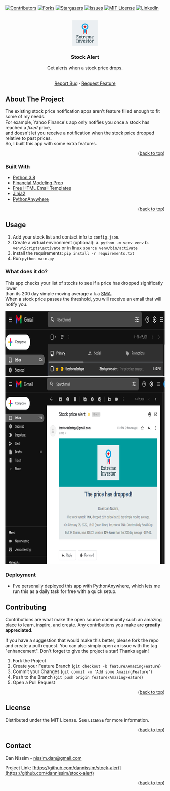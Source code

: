 <div id="top"></div>


<!-- PROJECT SHIELDS -->
<!--
*** I'm using markdown "reference style" links for readability.
*** Reference links are enclosed in brackets [ ] instead of parentheses ( ).
*** See the bottom of this document for the declaration of the reference variables
*** for contributors-url, forks-url, etc. This is an optional, concise syntax you may use.
*** https://www.markdownguide.org/basic-syntax/#reference-style-links
-->
[![Contributors][contributors-shield]][contributors-url]
[![Forks][forks-shield]][forks-url]
[![Stargazers][stars-shield]][stars-url]
[![Issues][issues-shield]][issues-url]
[![MIT License][license-shield]][license-url]
[![LinkedIn][linkedin-shield]][linkedin-url]



<!-- PROJECT LOGO -->
<br />
<div align="center">
  <a href="https://github.com/dannissim/stock-alert">
    <img src="static/logo.png" alt="Logo" width="80" height="80">
  </a>

<h3 align="center">Stock Alert</h3>
  Get alerts when a stock price drops.
  <p align="center">
    <br />
    <a href="https://github.com/dannissim/stock-alert/issues">Report Bug</a>
    ·
    <a href="https://github.com/dannissim/stock-alert/issues">Request Feature</a>
  </p>
</div>



<!-- ABOUT THE PROJECT -->
## About The Project
The existing stock price notification apps aren't feature filled enough to fit some of my needs.  
For example, Yahoo Finance's app only notifies you once a stock has reached a *fixed* price,  
and doesn't let you receive a notification when the stock price dropped relative to past prices.  
So, I built this app with some extra features.

<p align="right">(<a href="#top">back to top</a>)</p>



### Built With

* [Python 3.8](https://python.org/)
* [Financial Modeling Prep](https://site.financialmodelingprep.com/)
* [Free HTML Email Templates](https://unlayer.com/templates)
* [Jinja2](https://jinja.palletsprojects.com/en/3.0.x/)
* [PythonAnywhere](https://www.pythonanywhere.com/)

<p align="right">(<a href="#top">back to top</a>)</p>


## Usage

1. Add your stock list and contact info to `config.json`.
2. Create a virtual environment (optional):
    a. `python -m venv venv`
    b. `venv\Scripts\activate` or in linux `source venv/bin/activate`
2. install the requirements: `pip install -r requirements.txt`
2. Run `python main.py`

### What does it do?
This app checks your list of stocks to see if a price has dropped significatly lower  
than its 200 day simple moving average a.k.a [SMA](https://www.investopedia.com/terms/s/sma.asp).  
When a stock price passes the threshold, you will receive an email that will notify you.

<img src="static/new_email.png" alt="Email Notification" width="939" height="205">
<img src="static/email_example.png" alt="Email Example" width="939" height="589">


### Deployment
* I've personally deployed this app with PythonAnywhere, which lets me run this as a daily task for free with a quick setup.

<!-- CONTRIBUTING -->
## Contributing

Contributions are what make the open source community such an amazing place to learn, inspire, and create. Any contributions you make are **greatly appreciated**.

If you have a suggestion that would make this better, please fork the repo and create a pull request. You can also simply open an issue with the tag "enhancement".
Don't forget to give the project a star! Thanks again!

1. Fork the Project
2. Create your Feature Branch (`git checkout -b feature/AmazingFeature`)
3. Commit your Changes (`git commit -m 'Add some AmazingFeature'`)
4. Push to the Branch (`git push origin feature/AmazingFeature`)
5. Open a Pull Request

<p align="right">(<a href="#top">back to top</a>)</p>



<!-- LICENSE -->
## License

Distributed under the MIT License. See `LICENSE` for more information.

<p align="right">(<a href="#top">back to top</a>)</p>



<!-- CONTACT -->
## Contact

Dan Nissim - nissim.dan@gmail.com

Project Link: [https://github.com/dannissim/stock-alert](https://github.com/dannissim/stock-alert)

<p align="right">(<a href="#top">back to top</a>)</p>


<!-- MARKDOWN LINKS & IMAGES -->
<!-- https://www.markdownguide.org/basic-syntax/#reference-style-links -->
[contributors-shield]: https://img.shields.io/github/contributors/dannissim/stock-alert.svg?style=for-the-badge
[contributors-url]: https://github.com/dannissim/stock-alert/graphs/contributors
[forks-shield]: https://img.shields.io/github/forks/dannissim/stock-alert.svg?style=for-the-badge
[forks-url]: https://github.com/dannissim/stock-alert/network/members
[stars-shield]: https://img.shields.io/github/stars/dannissim/stock-alert.svg?style=for-the-badge
[stars-url]: https://github.com/dannissim/stock-alert/stargazers
[issues-shield]: https://img.shields.io/github/issues/dannissim/stock-alert.svg?style=for-the-badge
[issues-url]: https://github.com/dannissim/stock-alert/issues
[license-shield]: https://img.shields.io/github/license/dannissim/stock-alert.svg?style=for-the-badge
[license-url]: https://github.com/dannissim/stock-alert/blob/master/LICENSE.txt
[linkedin-shield]: https://img.shields.io/badge/-LinkedIn-black.svg?style=for-the-badge&logo=linkedin&colorB=555
[linkedin-url]: https://linkedin.com/in/dan-nissim-2558a785
[product-screenshot]: images/screenshot.png